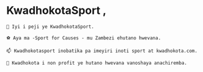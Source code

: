 # KwadhokotaSport ,

    🔭 Iyi i peji ye KwadhokotaSport.

    ⚽ Aya ma -Sport for Causes - mu Zambezi ehutano hwevana.

    📫 Kwadhokotasport inobatika pa imeyiri inoti sport at kwadhokota.com.

    🌱 Kwadhokota i non profit ye hutano hwevana vanoshaya anachiremba.
